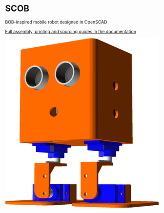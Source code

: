 # SCOB
BOB-inspired mobile robot designed in OpenSCAD

[Full assembly, printing and sourcing guides in the documentation](http://rawgit.com/snhack/SCOB/master/hardware/docs/index.htm)

![](hardware/images/SCOB_view.png)
